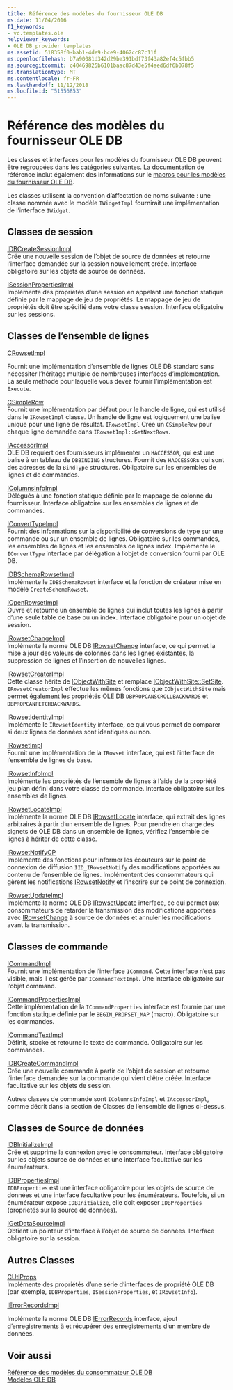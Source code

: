 ```yaml
---
title: Référence des modèles du fournisseur OLE DB
ms.date: 11/04/2016
f1_keywords:
- vc.templates.ole
helpviewer_keywords:
- OLE DB provider templates
ms.assetid: 518358f0-bab1-4de9-bce9-4062cc87c11f
ms.openlocfilehash: b7a90081d342d29be391bdf73f43a82ef4c5fbb5
ms.sourcegitcommit: c40469825b6101baac87d43e5f4aed6df6b078f5
ms.translationtype: MT
ms.contentlocale: fr-FR
ms.lasthandoff: 11/12/2018
ms.locfileid: "51556853"
---
```

# <a name="ole-db-provider-templates-reference"></a>Référence des modèles du fournisseur OLE DB

Les classes et interfaces pour les modèles du fournisseur OLE DB peuvent être regroupées dans les catégories suivantes. La documentation de référence inclut également des informations sur le [macros pour les modèles du fournisseur OLE DB](../../data/oledb/macros-for-ole-db-provider-templates.md).

Les classes utilisent la convention d’affectation de noms suivante : une classe nommée avec le modèle `IWidgetImpl` fournirait une implémentation de l’interface `IWidget`.

## <a name="session-classes"></a>Classes de session

[IDBCreateSessionImpl](../../data/oledb/idbcreatesessionimpl-class.md)<br/>
Crée une nouvelle session de l’objet de source de données et retourne l’interface demandée sur la session nouvellement créée. Interface obligatoire sur les objets de source de données.

[ISessionPropertiesImpl](../../data/oledb/isessionpropertiesimpl-class.md)<br/>
Implémente des propriétés d’une session en appelant une fonction statique définie par le mappage de jeu de propriétés. Le mappage de jeu de propriétés doit être spécifié dans votre classe session. Interface obligatoire sur les sessions.

## <a name="rowset-classes"></a>Classes de l’ensemble de lignes

[CRowsetImpl](../../data/oledb/crowsetimpl-class.md)

Fournit une implémentation d’ensemble de lignes OLE DB standard sans nécessiter l’héritage multiple de nombreuses interfaces d’implémentation. La seule méthode pour laquelle vous devez fournir l’implémentation est `Execute`.

[CSimpleRow](../../data/oledb/csimplerow-class.md)<br/>
Fournit une implémentation par défaut pour le handle de ligne, qui est utilisé dans le `IRowsetImpl` classe. Un handle de ligne est logiquement une balise unique pour une ligne de résultat. `IRowsetImpl` Crée un `CSimpleRow` pour chaque ligne demandée dans `IRowsetImpl::GetNextRows`.

[IAccessorImpl](../../data/oledb/iaccessorimpl-class.md)<br/>
OLE DB requiert des fournisseurs implémenter un `HACCESSOR`, qui est une balise à un tableau de `DBBINDING` structures. Fournit des `HACCESSOR`s qui sont des adresses de la `BindType` structures. Obligatoire sur les ensembles de lignes et de commandes.

[IColumnsInfoImpl](../../data/oledb/icolumnsinfoimpl-class.md)<br/>
Délégués à une fonction statique définie par le mappage de colonne du fournisseur. Interface obligatoire sur les ensembles de lignes et de commandes.

[IConvertTypeImpl](../../data/oledb/iconverttypeimpl-class.md)<br/>
Fournit des informations sur la disponibilité de conversions de type sur une commande ou sur un ensemble de lignes. Obligatoire sur les commandes, les ensembles de lignes et les ensembles de lignes index. Implémente le `IConvertType` interface par délégation à l’objet de conversion fourni par OLE DB.

[IDBSchemaRowsetImpl](../../data/oledb/idbschemarowsetimpl-class.md)<br/>
Implémente le `IDBSchemaRowset` interface et la fonction de créateur mise en modèle `CreateSchemaRowset`.

[IOpenRowsetImpl](../../data/oledb/iopenrowsetimpl-class.md)<br/>
Ouvre et retourne un ensemble de lignes qui inclut toutes les lignes à partir d’une seule table de base ou un index. Interface obligatoire pour un objet de session.

[IRowsetChangeImpl](../../data/oledb/irowsetchangeimpl-class.md)<br/>
Implémente la norme OLE DB [IRowsetChange](https://docs.microsoft.com/previous-versions/windows/desktop/ms715790(v=vs.85)) interface, ce qui permet la mise à jour des valeurs de colonnes dans les lignes existantes, la suppression de lignes et l’insertion de nouvelles lignes.

[IRowsetCreatorImpl](../../data/oledb/irowsetcreatorimpl-class.md)<br/>
Cette classe hérite de [IObjectWithSite](/windows/desktop/api/ocidl/nn-ocidl-iobjectwithsite) et remplace [IObjectWithSite::SetSite](/windows/desktop/api/ocidl/nf-ocidl-iobjectwithsite-setsite). `IRowsetCreatorImpl` effectue les mêmes fonctions que `IObjectWithSite` mais permet également les propriétés OLE DB `DBPROPCANSCROLLBACKWARDS` et `DBPROPCANFETCHBACKWARDS`.

[IRowsetIdentityImpl](../../data/oledb/irowsetidentityimpl-class.md)<br/>
Implémente le `IRowsetIdentity` interface, ce qui vous permet de comparer si deux lignes de données sont identiques ou non.

[IRowsetImpl](../../data/oledb/irowsetimpl-class.md)<br/>
Fournit une implémentation de la `IRowset` interface, qui est l’interface de l’ensemble de lignes de base.

[IRowsetInfoImpl](../../data/oledb/irowsetinfoimpl-class.md)<br/>
Implémente les propriétés de l’ensemble de lignes à l’aide de la propriété jeu plan défini dans votre classe de commande. Interface obligatoire sur les ensembles de lignes.

[IRowsetLocateImpl](../../data/oledb/irowsetlocateimpl-class.md)<br/>
Implémente la norme OLE DB [IRowsetLocate](https://docs.microsoft.com/previous-versions/windows/desktop/ms721190(v=vs.85)) interface, qui extrait des lignes arbitraires à partir d’un ensemble de lignes. Pour prendre en charge des signets de OLE DB dans un ensemble de lignes, vérifiez l’ensemble de lignes à hériter de cette classe.

[IRowsetNotifyCP](../../data/oledb/irowsetnotifycp-class.md)<br/>
Implémente des fonctions pour informer les écouteurs sur le point de connexion de diffusion `IID_IRowsetNotify` des modifications apportées au contenu de l’ensemble de lignes. Implémentent des consommateurs qui gèrent les notifications [IRowsetNotify](https://docs.microsoft.com/previous-versions/windows/desktop/ms712959(v=vs.85)) et l’inscrire sur ce point de connexion.

[IRowsetUpdateImpl](../../data/oledb/irowsetupdateimpl-class.md)<br/>
Implémente la norme OLE DB [IRowsetUpdate](https://docs.microsoft.com/previous-versions/windows/desktop/ms714401(v=vs.85)) interface, ce qui permet aux consommateurs de retarder la transmission des modifications apportées avec [IRowsetChange](https://docs.microsoft.com/previous-versions/windows/desktop/ms715790(v=vs.85)) à source de données et annuler les modifications avant la transmission.

## <a name="command-classes"></a>Classes de commande

[ICommandImpl](../../data/oledb/icommandimpl-class.md)<br/>
Fournit une implémentation de l’interface `ICommand`. Cette interface n’est pas visible, mais il est gérée par `ICommandTextImpl`. Une interface obligatoire sur l’objet command.

[ICommandPropertiesImpl](../../data/oledb/icommandpropertiesimpl-class.md)<br/>
Cette implémentation de la `ICommandProperties` interface est fournie par une fonction statique définie par le `BEGIN_PROPSET_MAP` (macro). Obligatoire sur les commandes.

[ICommandTextImpl](../../data/oledb/icommandtextimpl-class.md)<br/>
Définit, stocke et retourne le texte de commande. Obligatoire sur les commandes.

[IDBCreateCommandImpl](../../data/oledb/idbcreatecommandimpl-class.md)<br/>
Crée une nouvelle commande à partir de l’objet de session et retourne l’interface demandée sur la commande qui vient d’être créée. Interface facultative sur les objets de session.

Autres classes de commande sont `IColumnsInfoImpl` et `IAccessorImpl`, comme décrit dans la section de Classes de l’ensemble de lignes ci-dessus.

## <a name="data-source-classes"></a>Classes de Source de données

[IDBInitializeImpl](../../data/oledb/idbinitializeimpl-class.md)<br/>
Crée et supprime la connexion avec le consommateur. Interface obligatoire sur les objets source de données et une interface facultative sur les énumérateurs.

[IDBPropertiesImpl](../../data/oledb/idbpropertiesimpl-class.md)<br/>
`IDBProperties` est une interface obligatoire pour les objets de source de données et une interface facultative pour les énumérateurs. Toutefois, si un énumérateur expose `IDBInitialize`, elle doit exposer `IDBProperties` (propriétés sur la source de données).

[IGetDataSourceImpl](../../data/oledb/igetdatasourceimpl-class.md)<br/>
Obtient un pointeur d’interface à l’objet de source de données. Interface obligatoire sur la session.

## <a name="other-classes"></a>Autres Classes

[CUtlProps](../../data/oledb/cutlprops-class.md)<br/>
Implémente des propriétés d’une série d’interfaces de propriété OLE DB (par exemple, `IDBProperties`, `ISessionProperties`, et `IRowsetInfo`).

[IErrorRecordsImpl](../../data/oledb/ierrorrecordsimpl-class.md)

Implémente la norme OLE DB [IErrorRecords](https://docs.microsoft.com/previous-versions/windows/desktop/ms718112(v=vs.85)) interface, ajout d’enregistrements à et récupérer des enregistrements d’un membre de données.

## <a name="see-also"></a>Voir aussi

[Référence des modèles du consommateur OLE DB](../../data/oledb/ole-db-consumer-templates-reference.md)<br/>
[Modèles OLE DB](../../data/oledb/ole-db-templates.md)